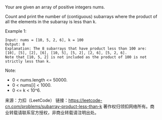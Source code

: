 Your are given an array of positive integers nums.

Count and print the number of (contiguous) subarrays where the product of all the elements in the subarray is less than k.

Example 1:

	Input: nums = [10, 5, 2, 6], k = 100
	Output: 8
	Explanation: The 8 subarrays that have product less than 100 are: [10], [5], [2], [6], [10, 5], [5, 2], [2, 6], [5, 2, 6].
	Note that [10, 5, 2] is not included as the product of 100 is not strictly less than k.

Note:

* 0 < nums.length <= 50000.
* 0 < nums[i] < 1000.
* 0 <= k < 10^6.

来源：力扣（LeetCode）
链接：https://leetcode-cn.com/problems/subarray-product-less-than-k
著作权归领扣网络所有。商业转载请联系官方授权，非商业转载请注明出处。
